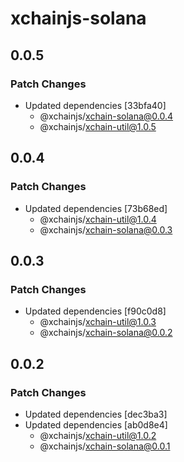# xchainjs-solana

## 0.0.5

### Patch Changes

- Updated dependencies [33bfa40]
  - @xchainjs/xchain-solana@0.0.4
  - @xchainjs/xchain-util@1.0.5

## 0.0.4

### Patch Changes

- Updated dependencies [73b68ed]
  - @xchainjs/xchain-util@1.0.4
  - @xchainjs/xchain-solana@0.0.3

## 0.0.3

### Patch Changes

- Updated dependencies [f90c0d8]
  - @xchainjs/xchain-util@1.0.3
  - @xchainjs/xchain-solana@0.0.2

## 0.0.2

### Patch Changes

- Updated dependencies [dec3ba3]
- Updated dependencies [ab0d8e4]
  - @xchainjs/xchain-util@1.0.2
  - @xchainjs/xchain-solana@0.0.1
